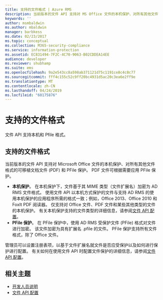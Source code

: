 ```yaml
---
title: 支持的文件格式 | Azure RMS
description: 当前版本的文件 API 支持对 MS Office 文件的本机保护、对所有其他文件格式的 PDF 和 PFile 保护。
keywords: ''
author: msmbaldwin
ms.author: mbaldwin
manager: barbkess
ms.date: 02/23/2017
ms.topic: conceptual
ms.collection: M365-security-compliance
ms.service: information-protection
ms.assetid: EC831494-7F2C-4C70-9063-B02CDDEA14EE
audience: developer
ms.reviewer: shubhamp
ms.suite: ems
ms.openlocfilehash: 9a2e543cc8a598ab371121d75c1191ce8c4c8c77
ms.sourcegitcommit: fff4c155c52c9ff20bc4931d5ac20c3ea6e2ff9e
ms.translationtype: MT
ms.contentlocale: zh-CN
ms.lasthandoff: 04/24/2019
ms.locfileid: "60175876"
---
```

# <a name="supported-file-formats"></a>支持的文件格式

文件 API 支持本机和 Pfile 格式。

## <a name="supported-file-formats"></a>支持的文件格式

当前版本的文件 API 支持对 Microsoft Office 文件的本机保护、对所有其他文件格式的可移植文档文件 (PDF) 和 PFile 保护。 PDF 文件可根据需要应用 PFile 保护。

-   **本机保护**。 在本机保护下，文件基于其 MIME 类型（文件扩展名）加密为 AD RMS 文件格式。 使用文件 API 以本机方式保护的文件与支持 AD RMS 的使用本机保护的应用程序所需的格式一致；例如，Office 2013、Office 2010 和 FoxIt PDF 阅读器。 仅支持对 Office 文件、PDF 文件和某些其他类型的文件的本机保护。 有关本机保护支持的文件类型的详细信息，请参阅[文件 API 配置](file-api-configuration.md)。
-   **PFile 保护**。 在 PFile 保护中，使用 AD RMS 受保护文件 (PFile) 格式对文件进行加密。 该文件加密为具有扩展名 .pfile 的文件。 PFile 保护支持所有文件格式，除了 Office 文件。

管理员可以设置注册表项，以基于文件扩展名就文件是否应受保护以及如何进行保护进行配置。 有关如何在使用文件 API 时配置文件保护的详细信息，请参阅[文件 API 配置](file-api-configuration.md)。

## <a name="related-topics"></a>相关主题

* [开发人员说明](developer-notes.md)
* [文件 API 配置](file-api-configuration.md)
 
